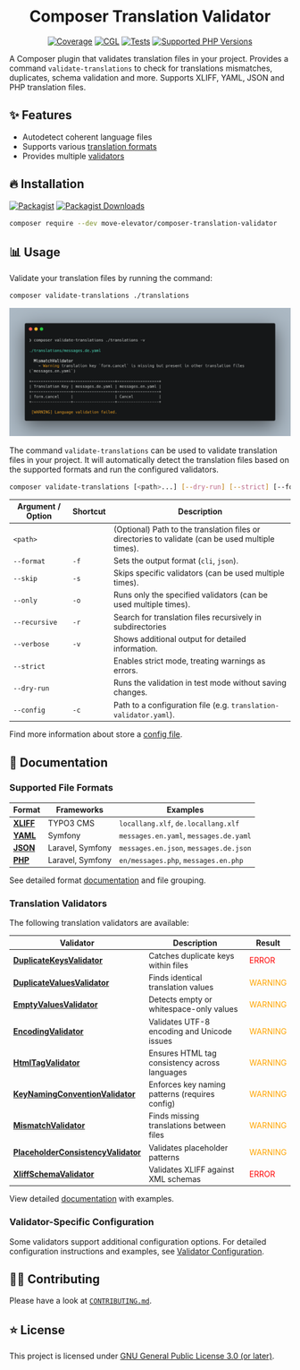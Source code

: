 <div align="center">

# Composer Translation Validator

[![Coverage](https://img.shields.io/coverallsCoverage/github/move-elevator/composer-translation-validator?logo=coveralls)](https://coveralls.io/github/move-elevator/composer-translation-validator)
[![CGL](https://img.shields.io/github/actions/workflow/status/move-elevator/composer-translation-validator/cgl.yml?label=cgl&logo=github)](https://github.com/move-elevator/composer-translation-validator/actions/workflows/cgl.yml)
[![Tests](https://img.shields.io/github/actions/workflow/status/move-elevator/composer-translation-validator/tests.yml?label=tests&logo=github)](https://github.com/move-elevator/composer-translation-validator/actions/workflows/tests.yml)
[![Supported PHP Versions](https://img.shields.io/packagist/dependency-v/move-elevator/composer-translation-validator/php?logo=php)](https://packagist.org/packages/move-elevator/composer-translation-validator)

</div>

A Composer plugin that validates translation files in your project.
Provides a command `validate-translations` to check for translations mismatches, duplicates, schema validation and more.
Supports XLIFF, YAML, JSON and PHP translation files.

## ✨ Features

* Autodetect coherent language files
* Supports various [translation formats](#supported-translation-file-formats)
* Provides multiple [validators](#translation-validators)

## 🔥 Installation

[![Packagist](https://img.shields.io/packagist/v/move-elevator/composer-translation-validator?label=version&logo=packagist)](https://packagist.org/packages/move-elevator/composer-translation-validator)
[![Packagist Downloads](https://img.shields.io/packagist/dt/move-elevator/composer-translation-validator?color=brightgreen)](https://packagist.org/packages/move-elevator/composer-translation-validator)


```bash
composer require --dev move-elevator/composer-translation-validator
```

## 📊 Usage

Validate your translation files by running the command:

```bash
composer validate-translations ./translations
```

![console.png](docs/console.png)

The command `validate-translations` can be used to validate translation files in your project. It will automatically detect the translation files based on the supported formats and run the configured validators.

```bash
composer validate-translations [<path>...] [--dry-run] [--strict] [--format|-f <cli|json>] [--skip|-s <VALIDATOR>...] [--only|-o <VALIDATOR>...] [--recursive|-r] [--verbose|-v] [--config|-c <CONFIG>]```
```

| Argument / Option | Shortcut | Description                                                                                       |
|-------------------|----------|---------------------------------------------------------------------------------------------------|
| `<path>`          |          | (Optional) Path to the translation files or directories to validate (can be used multiple times). |
| `--format`        | `-f`     | Sets the output format (`cli`, `json`).                                                           |
| `--skip`          | `-s`     | Skips specific validators (can be used multiple times).                                           |
| `--only`          | `-o`     | Runs only the specified validators (can be used multiple times).                                  |
| `--recursive`     | `-r`     | Search for translation files recursively in subdirectories                                  |
| `--verbose`       | `-v`     | Shows additional output for detailed information.                                                 |
| `--strict`        |          | Enables strict mode, treating warnings as errors.                                                 |
| `--dry-run`       |          | Runs the validation in test mode without saving changes.                                          |
| `--config`        | `-c`     | Path to a configuration file (e.g. `translation-validator.yaml`).                                 |

Find more information about store a [config file](docs/config-file.md).

## 📝 Documentation

### Supported File Formats

| Format | Frameworks | Examples |
|--------|------------|----------|
| **[XLIFF](docs/file-detector.md#xliff-xml-localization-interchange-file-format)** | TYPO3 CMS | `locallang.xlf`, `de.locallang.xlf` |
| **[YAML](docs/file-detector.md#yaml-yaml-aint-markup-language)** | Symfony | `messages.en.yaml`, `messages.de.yaml` |
| **[JSON](docs/file-detector.md#json-javascript-object-notation)** | Laravel, Symfony | `messages.en.json`, `messages.de.json` |
| **[PHP](docs/file-detector.md#php-arrays)** | Laravel, Symfony | `en/messages.php`, `messages.en.php` |

See detailed format [documentation](docs/file-detector.md) and file grouping.

### Translation Validators

The following translation validators are available:

| Validator | Description | Result |
|-----------|-------------|---------|
| **[DuplicateKeysValidator](docs/validators.md#duplicatekeysvalidator)** | Catches duplicate keys within files | <span style="color:red">ERROR</span> |
| **[DuplicateValuesValidator](docs/validators.md#duplicatevaluesvalidator)** | Finds identical translation values | <span style="color:orange">WARNING</span> |
| **[EmptyValuesValidator](docs/validators.md#emptyvaluesvalidator)** | Detects empty or whitespace-only values | <span style="color:orange">WARNING</span> |
| **[EncodingValidator](docs/validators.md#encodingvalidator)** | Validates UTF-8 encoding and Unicode issues | <span style="color:orange">WARNING</span> |
| **[HtmlTagValidator](docs/validators.md#htmltagvalidator)** | Ensures HTML tag consistency across languages | <span style="color:orange">WARNING</span> |
| **[KeyNamingConventionValidator](docs/validators.md#keynamingconventionvalidator)** | Enforces key naming patterns (requires config) | <span style="color:orange">WARNING</span> |
| **[MismatchValidator](docs/validators.md#mismatchvalidator)** | Finds missing translations between files | <span style="color:orange">WARNING</span> |
| **[PlaceholderConsistencyValidator](docs/validators.md#placeholderconsistencyvalidator)** | Validates placeholder patterns | <span style="color:orange">WARNING</span> |
| **[XliffSchemaValidator](docs/validators.md#xliffschemavalidator)** | Validates XLIFF against XML schemas | <span style="color:red">ERROR</span> |

View detailed [documentation](docs/validators.md) with examples.

### Validator-Specific Configuration

Some validators support additional configuration options. For detailed configuration instructions and examples, see [Validator Configuration](docs/validator-configuration.md).

## 🧑‍💻 Contributing

Please have a look at [`CONTRIBUTING.md`](CONTRIBUTING.md).

## ⭐ License

This project is licensed under [GNU General Public License 3.0 (or later)](LICENSE).
